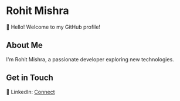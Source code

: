 # Rohit Mishra

👋 Hello! Welcome to my GitHub profile!

## About Me

I'm Rohit Mishra, a passionate developer exploring new technologies.

## Get in Touch

💼 LinkedIn: [Connect](https://www.linkedin.com/in/rht21/)
